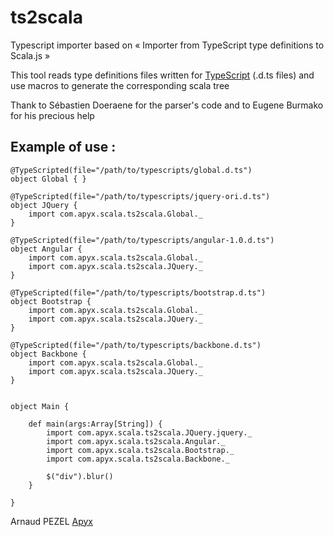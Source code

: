 # ts2scala

Typescript importer based on « Importer from TypeScript type definitions to Scala.js »

This tool reads type definitions files written for
[TypeScript](http://www.typescriptlang.org/) (.d.ts files) and use macros to generate the corresponding scala tree

Thank to Sébastien Doeraene for the parser's code and to Eugene Burmako for his precious help

Example of use :
----------------
```
@TypeScripted(file="/path/to/typescripts/global.d.ts")
object Global { }

@TypeScripted(file="/path/to/typescripts/jquery-ori.d.ts")
object JQuery { 
	import com.apyx.scala.ts2scala.Global._
}

@TypeScripted(file="/path/to/typescripts/angular-1.0.d.ts")
object Angular { 
	import com.apyx.scala.ts2scala.Global._
	import com.apyx.scala.ts2scala.JQuery._
}

@TypeScripted(file="/path/to/typescripts/bootstrap.d.ts")
object Bootstrap { 
	import com.apyx.scala.ts2scala.Global._
	import com.apyx.scala.ts2scala.JQuery._
}

@TypeScripted(file="/path/to/typescripts/backbone.d.ts")
object Backbone { 
	import com.apyx.scala.ts2scala.Global._
	import com.apyx.scala.ts2scala.JQuery._
}


object Main {
	
	def main(args:Array[String]) {
		import com.apyx.scala.ts2scala.JQuery.jquery._
		import com.apyx.scala.ts2scala.Angular._
		import com.apyx.scala.ts2scala.Bootstrap._
		import com.apyx.scala.ts2scala.Backbone._
		
		$("div").blur()
	}
	
}
```

Arnaud PEZEL
[Apyx](http://www.apyx.fr/)
